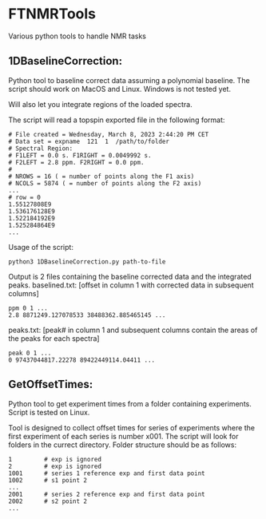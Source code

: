 # FTNMRTools

Various python tools to handle NMR tasks

## 1DBaselineCorrection:

Python tool to baseline correct data assuming a polynomial baseline. The script should work on MacOS and Linux. Windows is not tested yet.

Will also let you integrate regions of the loaded spectra.

The script will read a topspin exported file in the following format:

```
# File created = Wednesday, March 8, 2023 2:44:20 PM CET
# Data set = expname  121  1  /path/to/folder
# Spectral Region:
# F1LEFT = 0.0 s. F1RIGHT = 0.0049992 s.
# F2LEFT = 2.8 ppm. F2RIGHT = 0.0 ppm.
#
# NROWS = 16 ( = number of points along the F1 axis)
# NCOLS = 5874 ( = number of points along the F2 axis)
...
# row = 0
1.55127808E9
1.536176128E9
1.522184192E9
1.525284864E9
...
```

Usage of the script:
```
python3 1DBaselineCorrection.py path-to-file
```
Output is 2 files containing the baseline corrected data and the integrated peaks.
baselined.txt: [offset in column 1 with corrected data in subsequent columns]
```
ppm 0 1 ...
2.8 8871249.127078533 38488362.885465145 ...
```

peaks.txt: [peak# in column 1 and subsequent columns contain the areas of the peaks for each spectra]
```
peak 0 1 ... 
0 97437044817.22278 89422449114.04411 ...
```
## GetOffsetTimes:

Python tool to get experiment times from a folder containing experiments. Script is tested on Linux.

Tool is designed to collect offset times for series of experiments where the first experiment of each series is number x001. The script will look for folders in the currect directory.
Folder structure should be as follows:
```
1         # exp is ignored
2         # exp is ignored
1001      # series 1 reference exp and first data point
1002      # s1 point 2
...
2001      # series 2 reference exp and first data point
2002      # s2 point 2
...
```

